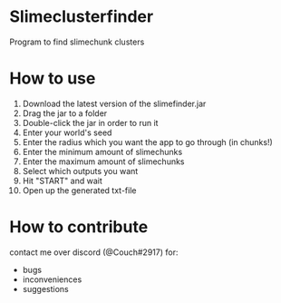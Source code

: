 # Slimeclusterfinder
Program to find slimechunk clusters

# How to use
1.  Download the latest version of the slimefinder.jar
2.  Drag the jar to a folder
3.  Double-click the jar in order to run it
4.  Enter your world's seed
5.  Enter the radius which you want the app to go through (in chunks!)
6.  Enter the minimum amount of slimechunks
7.  Enter the maximum amount of slimechunks
8.  Select which outputs you want
9.  Hit "START" and wait
10. Open up the generated txt-file

# How to contribute
contact me over discord (@Couch#2917) for:
  - bugs
  - inconveniences
  - suggestions
